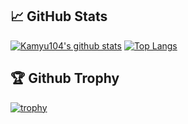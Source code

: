 ## 📈 GitHub Stats
[![Kamyu104's github stats](https://github-readme-stats.vercel.app/api?username=kamyu104&show_icons=true&line_height=20&show_icons=true&theme=vue)](https://github-readme-stats.vercel.app/api?username=kamyu104&show_icons=true&line_height=20&show_icons=true&theme=vue)
[![Top Langs](https://github-readme-stats.vercel.app/api/top-langs/?username=kamyu104&show_icons=true&layout=compact&theme=vue)](https://github-readme-stats.vercel.app/api/top-langs/?username=kamyu104&show_icons=true&layout=compact&theme=vue)

## 🏆 Github Trophy
[![trophy](https://github-profile-trophy.vercel.app/?username=kamyu104)](https://github-profile-trophy.vercel.app/?username=kamyu104)
